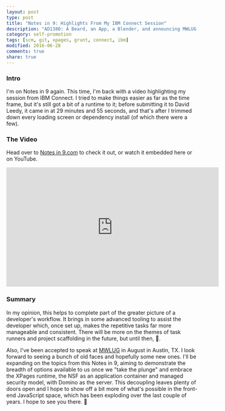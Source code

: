 ```yaml
---
layout: post
type: post
title: "Notes in 9: Highlights From My IBM Connect Session"
description: "AD1380: A Beard, an App, a Blender, and announcing MWLUG session"
category: self-promotion
tags: [scm, git, xpages, grunt, connect, ibm]
modified: 2016-06-28
comments: true
share: true
---
```


### Intro
I'm on Notes in 9 again. This time, I'm back with a video highlighting my session from IBM Connect. I tried to make things easier as far as the time frame, but it's still got a bit of a runtime to it; before submitting it to David Leedy, it came in at 29 minutes and 55 seconds, and that's after I trimmed down every loading screen or dependency install (of which there were a few).

### The Video
Head over to [Notes in 9.com](http://www.notesin9.com/2016/06/28/notesin9-191-a-beard-an-app-and-a-blender/) to check it out, or watch it embedded here or on YouTube.

<div class="embed-responsive embed-responsive-16by9 center-block">
	<iframe width="560" height="315" src="https://www.youtube.com/embed/C2oG-PYWxA0" frameborder="0" allowfullscreen></iframe>
</div>

### Summary
In my opinion, this helps to complete part of the greater picture of a developer's workflow. It brings in some advanced tooling to assist the developer which, once set up, makes the repetitive tasks far more manageable and consistent. There will be more on the themes of task runners and project scaffolding in the future, but until then, :beers:.

Also, I've been accepted to speak at [MWLUG](http://www.mwlug.com/) in August in Austin, TX. I look forward to seeing a bunch of old faces and hopefully some new ones. I'll be expanding on the topics from this Notes in 9, aiming to demonstrate the breadth of options available to us once we "take the plunge" and embrace the XPages runtime, the NSF as an application container and managed security model, with Domino as the server. This decoupling leaves plenty of doors open and I hope to show off a bit more of what's possible in the front-end JavaScript space, which has been exploding over the last couple of years. I hope to see you there. :beers:
